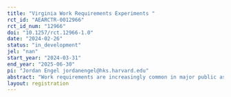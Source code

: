 ```yaml
---
title: "Virginia Work Requirements Experiments "
rct_id: "AEARCTR-0012966"
rct_id_num: "12966"
doi: "10.1257/rct.12966-1.0"
date: "2024-02-26"
status: "in_development"
jel: "nan"
start_year: "2024-03-31"
end_year: "2025-06-30"
pi: "Jordan Engel jordanengel@hks.harvard.edu"
abstract: "Work requirements are increasingly common in major public assistance programs, initially implemented in cash support (TANF) and food assistance (SNAP) programs, and recently proposed in Medicaid. Proponents of work requirements contend that these policies increase beneficiary engagement in work and community activities and may put them on a trajectory to self-sustainability. Opponents of work requirements suggest that many low-resource households will lose much-needed benefits, without commensurate improvements in employment. There is limited evidence on the causal impact of work requirements in modern public assistance programs, even as more than a dozen states have proposed new Medicaid work requirements in recent years, while other states and the federal government have expressed interest in removing work requirements from other programs. We propose a randomized-controlled trial of work requirements in Virginia, leveraging state support for exempting a portion SNAP recipients from the state’s scheduled work requirements. We will be able to separate the causal impact of work requirements from another barrier to enrollment – frequent recertification requirements – by cross-randomizing exemptions to each type of requirement. We will study impacts of both policies on program enrollment, employment, earnings, food insecurity, and health care utilization using a mix of administrative and survey-collected data. "
layout: registration
---
```


